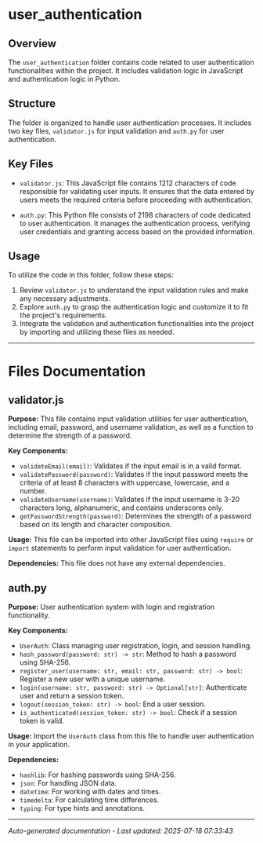 # user_authentication

## Overview
The `user_authentication` folder contains code related to user authentication functionalities within the project. It includes validation logic in JavaScript and authentication logic in Python.

## Structure
The folder is organized to handle user authentication processes. It includes two key files, `validator.js` for input validation and `auth.py` for user authentication.

## Key Files
- `validator.js`: This JavaScript file contains 1212 characters of code responsible for validating user inputs. It ensures that the data entered by users meets the required criteria before proceeding with authentication.
  
- `auth.py`: This Python file consists of 2198 characters of code dedicated to user authentication. It manages the authentication process, verifying user credentials and granting access based on the provided information.

## Usage
To utilize the code in this folder, follow these steps:
1. Review `validator.js` to understand the input validation rules and make any necessary adjustments.
2. Explore `auth.py` to grasp the authentication logic and customize it to fit the project's requirements.
3. Integrate the validation and authentication functionalities into the project by importing and utilizing these files as needed.

---

# Files Documentation

## validator.js

**Purpose:** This file contains input validation utilities for user authentication, including email, password, and username validation, as well as a function to determine the strength of a password.

**Key Components:**
- `validateEmail(email)`: Validates if the input email is in a valid format.
- `validatePassword(password)`: Validates if the input password meets the criteria of at least 8 characters with uppercase, lowercase, and a number.
- `validateUsername(username)`: Validates if the input username is 3-20 characters long, alphanumeric, and contains underscores only.
- `getPasswordStrength(password)`: Determines the strength of a password based on its length and character composition.

**Usage:** This file can be imported into other JavaScript files using `require` or `import` statements to perform input validation for user authentication.

**Dependencies:** This file does not have any external dependencies.

## auth.py

**Purpose:** User authentication system with login and registration functionality.

**Key Components:**
- `UserAuth`: Class managing user registration, login, and session handling.
- `hash_password(password: str) -> str`: Method to hash a password using SHA-256.
- `register_user(username: str, email: str, password: str) -> bool`: Register a new user with a unique username.
- `login(username: str, password: str) -> Optional[str]`: Authenticate user and return a session token.
- `logout(session_token: str) -> bool`: End a user session.
- `is_authenticated(session_token: str) -> bool`: Check if a session token is valid.

**Usage:** Import the `UserAuth` class from this file to handle user authentication in your application.

**Dependencies:**
- `hashlib`: For hashing passwords using SHA-256.
- `json`: For handling JSON data.
- `datetime`: For working with dates and times.
- `timedelta`: For calculating time differences.
- `typing`: For type hints and annotations.

---
*Auto-generated documentation - Last updated: 2025-07-18 07:33:43*

